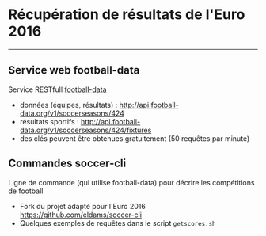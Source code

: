 # Récupération de résultats de l'Euro 2016
------------------------------------------

## Service web football-data

Service RESTfull [football-data](http://api.football-data.org)

- données (équipes, résultats) : http://api.football-data.org/v1/soccerseasons/424
- résultats sportifs : http://api.football-data.org/v1/soccerseasons/424/fixtures
- des clés peuvent être obtenues gratuitement (50 requêtes par minute)

## Commandes soccer-cli

Ligne de commande (qui utilise football-data) pour décrire les compétitions de football

- Fork du projet adapté pour l'Euro 2016 https://github.com/eldams/soccer-cli
- Quelques exemples de requêtes dans le script `getscores.sh`

